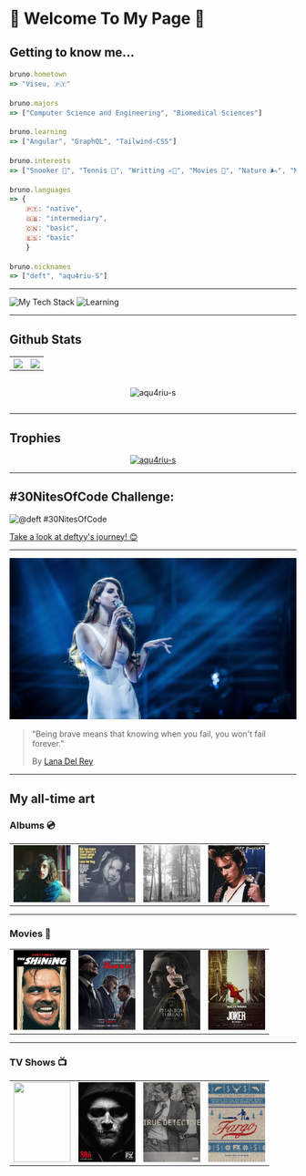 <link rel="stylesheet" href="styles.css">

<h1> 🩵 Welcome To My Page 🩵 </h1>

<h2>Getting to know me...</h2>

```js
bruno.hometown
=> "Viseu, 🇵🇹"

bruno.majors
=> ["Computer Science and Engineering", "Biomedical Sciences"]

bruno.learning
=> ["Angular", "GraphQL", "Tailwind-CSS"]

bruno.interests
=> ["Snooker 🎱", "Tennis 🎾", "Writting ✍🏽", "Movies 🎥", "Nature 🌬️", "Music 🎶"]

bruno.languages
=> {
    🇵🇹: "native",
    🇬🇧: "intermediary",
    🇨🇳: "basic",
    🇪🇸: "basic"
    }

bruno.nicknames
=> ["deft", "aqu4riu-S"]
```

<hr>

<img src="https://github-readme-tech-stack.vercel.app/api/cards?lineCount=2&gap=5&line1=javascript,javascript,auto;html5,html,auto;css3,css,auto&line2=python,python,auto;postgresql,postgresql,auto;git,git,auto;github,github,auto&title=Tech%20Stack" alt="My Tech Stack" />

<img src="https://github-readme-tech-stack.vercel.app/api/cards?lineCount=1&gap=5&line1=angular,angular,auto;tailwindcss,tailwindcss,auto;graphql,graphql,auto&title=Currently%20Learning" alt="Learning" />

---

<h2>Github Stats</h2>

<table>
  <tr>
    <td valign="top"><a href="https://github.com/anuraghazra/github-readme-stats">
  <img height=200 align="center" src="https://github-readme-stats.vercel.app/api?username=aqu4riu-S&theme=dracula&show_icons=true&border_radius=1.5&rank_icon=github&ring_color=008DDA&title_color=008DDA&icon_color=41C9E2&border_color=ACE2E1&hide=stars,issues" />
</a></td>
    <td valign="top"><a href="https://github.com/anuraghazra/github-readme-stats">
  <img height=200 align="center" src="https://github-readme-stats.vercel.app/api/top-langs/?username=aqu4riu-S&layout=compact&theme=dracula&langs_count=4&border_radius=1.5&rank_icon=github&title_color=F7EEDD&border_color=F7EEDD" />
</a></td>
  </tr>
</table>

<div style="display:flex; justify-content:center">
<p><img align="center" src="https://github-readme-streak-stats.herokuapp.com/?user=aqu4riu-s&theme=nord&background=000&border=008DDA&stroke=41C9E2&ring=F7EEDD&fire=008DDA&currStreakNum=008DDA&sideNums=F7EEDD&currStreakLabel=008DDA&sideLabels=F7EEDD&dates=41C9E2" alt="aqu4riu-s" /></p>
</div>

---

<h2>Trophies</h2>

<p align="left" style="text-align:center"> <a href="https://github.com/ryo-ma/github-profile-trophy"><img src="https://github-profile-trophy.vercel.app/?username=aqu4riu-s&theme=oldie&rank=-?&margin-w=15" alt="aqu4riu-s" /></a> </p>

---

<h2>#30NitesOfCode Challenge:</h2>

![@deft #30NitesOfCode](https://www.codedex.io/api/petStatus?user=deft)

[Take a look at deftyy's journey! 😊](https://www.codedex.io/@deft/30-nites-of-code)

---

![alt text](lana2.jpg)

> “Being brave means that knowing when you fail, you won't fail forever.”
>
> By [Lana Del Rey](https://en.wikipedia.org/wiki/Lana_Del_Rey)

---

<h2>My all-time art</h2>

<h3>Albums 💿</h3>

<table>
  <tr>
    <td valign="top"><img width=100 src="./albums/recomecar.jpg"></img></td>
    <td valign="top"><img width=100 src="./albums/did-you-know.jpg"></img></td>
    <td valign="top"><img width=100 src="./albums/folklore.png"></img></td>
    <td valign="top"><img width=100 src="./albums/grace.jpg"></img></td>
  </tr>
</table>

---

<h3>Movies 🎥</h3>

<table>
  <tr>
    <td valign="top"><img width=100 height=140 src="./movies/the-shining.jpg"></img></td>
    <td valign="top"><img width=100 height=140 src="./movies/the-irishman.jpg"></img></td>
    <td valign="top"><img width=100 height=140 src="./movies/phantom-thread.jpg"></img></td>
    <td valign="top"><img width=100 height=140 src="./movies/joker.jpg"></img></td>
  </tr>
</table>

---

<h3>TV Shows 📺</h3>

<table>
  <tr>
    <td valign="top"><img width=100 height=140 src="./tv-shows/brba.jpg"></img></td>
    <td valign="top"><img width=100 height=140 src="./tv-shows/soa.jpg"></img></td>
    <td valign="top"><img width=100 height=140 src="./tv-shows/true-detective.jpeg"></img></td>
    <td valign="top"><img width=100 height=140 src="./tv-shows/fargo.jpg"></img></td>
  </tr>
</table>
